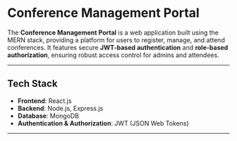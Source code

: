 # Conference Management Portal

The **Conference Management Portal** is a web application built using the MERN stack, providing a platform for users to register, manage, and attend conferences. It features secure **JWT-based authentication** and **role-based authorization**, ensuring robust access control for admins and attendees.

---

## Tech Stack
- **Frontend**: React.js  
- **Backend**: Node.js, Express.js  
- **Database**: MongoDB  
- **Authentication & Authorization**: JWT (JSON Web Tokens)  

---
